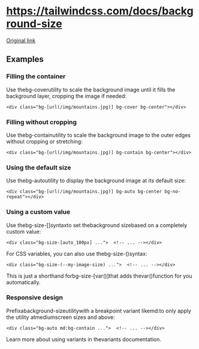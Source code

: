 # https://tailwindcss.com/docs/background-size

[Original link](https://tailwindcss.com/docs/background-size)

## Examples

### Filling the container

Use thebg-coverutility to scale the background image until it fills the background layer, cropping the image if needed:

```
<div class="bg-[url(/img/mountains.jpg)] bg-cover bg-center"></div>
```

### Filling without cropping

Use thebg-containutility to scale the background image to the outer edges without cropping or stretching:

```
<div class="bg-[url(/img/mountains.jpg)] bg-contain bg-center"></div>
```

### Using the default size

Use thebg-autoutility to display the background image at its default size:

```
<div class="bg-[url(/img/mountains.jpg)] bg-auto bg-center bg-no-repeat"></div>
```

### Using a custom value

Use thebg-size-[<value>]syntaxto set thebackground sizebased on a completely custom value:

```
<div class="bg-size-[auto_100px] ...">  <!-- ... --></div>
```

For CSS variables, you can also use thebg-size-(<custom-property>)syntax:

```
<div class="bg-size-(--my-image-size) ...">  <!-- ... --></div>
```

This is just a shorthand forbg-size-[var(<custom-property>)]that adds thevar()function for you automatically.

### Responsive design

Prefixabackground-sizeutilitywith a breakpoint variant likemd:to only apply the utility atmediumscreen sizes and above:

```
<div class="bg-auto md:bg-contain ...">  <!-- ... --></div>
```

Learn more about using variants in thevariants documentation.
